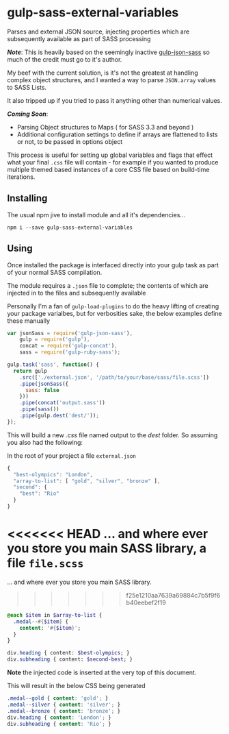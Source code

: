 # gulp-sass-external-variables

Parses and external JSON source, injecting properties which are subsequently available as part of SASS processing

_**Note**_: This is heavily based on the seemingly inactive [gulp-json-sass]( https://github.com/rbalicki2/gulp-json-sass) so much of the credit must go to it's author.

My beef with the current solution, is it's not the greatest at handling complex object structures, and I wanted a way to parse ```JSON.array``` values to SASS Lists.

It also tripped up if you tried to pass it anything other than numerical values.

**_Coming Soon_**:
 - Parsing Object structures to Maps ( for SASS 3.3 and beyond )
 - Additional configuration settings to define if arrays are flattened to lists or not, to be passed in options object

This process is useful for setting up global variables and flags that effect what your final ```.css``` file will contain - for example if you wanted to produce multiple themed based instances of a core CSS file based on build-time iterations.

## Installing

The usual npm jive to install module and all it's dependencies...

```npm i --save gulp-sass-external-variables```

## Using

Once installed the package is interfaced directly into your gulp task as part of your normal SASS compilation.

The module requires a ```.json``` file to complete; the contents of which are injected in to the files and subsequently available

Personally I'm a fan of ```gulp-load-plugins``` to do the heavy lifting of creating your package varialbes, but for verbosities sake, the below examples define these manually

```javascript
var jsonSass = require('gulp-json-sass'),
    gulp = require('gulp'),
    concat = require('gulp-concat'),
    sass = require('gulp-ruby-sass');

gulp.task('sass', function() {
  return gulp
    .src(['./external.json', '/path/to/your/base/sass/file.scss'])
    .pipe(jsonSass({
      sass: false
    }))
    .pipe(concat('output.sass'))
    .pipe(sass())
    .pipe(gulp.dest('dest/'));
});

```
This will build a new _.css_ file named output to the _dest_ folder. So assuming you also had the following:

In the root of your project a file ```external.json```
```javascript
{
  "best-olympics": "London",
  "array-to-list": [ "gold", "silver", "bronze" ],
  "second": {
    "best": "Rio"
  }
}
```
<<<<<<< HEAD
... and where ever you store you main SASS library, a file ```file.scss```
=======
... and where ever you store you main SASS library.
>>>>>>> f25e1210aa7639a69884c7b5f9f6b40eebef2f19
```sass
@each $item in $array-to-list {
  .medal--#{$item} {
    content: '#{$item}';
  }
}

div.heading { content: $best-olympics; }
div.subheading { content: $second-best; }
```
**Note** the injected code is inserted at the very top of this document.

This will result in the below CSS being generated
```css
.medal--gold { content: 'gold'; }
.medal--silver { content: 'silver'; }
.medal--bronze { content: 'bronze'; }
div.heading { content: 'London'; }
div.subheading { content: 'Rio'; }
```
